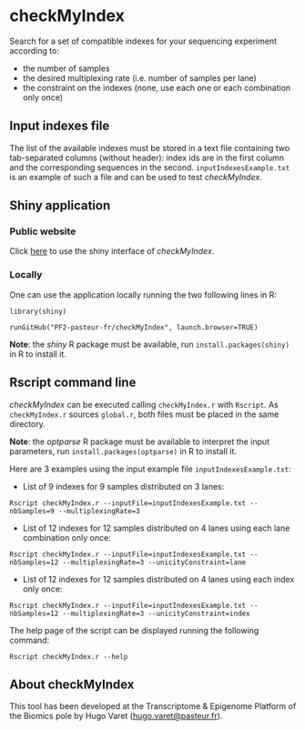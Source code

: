 # checkMyIndex

Search for a set of compatible indexes for your sequencing experiment according to:

* the number of samples
* the desired multiplexing rate (i.e. number of samples per lane)
* the constraint on the indexes (none, use each one or each combination only once)

## Input indexes file

The list of the available indexes must be stored in a text file containing two tab-separated columns (without header): index ids are in the first column and the corresponding sequences in the second. `inputIndexesExample.txt` is an example of such a file and can be used to test *checkMyIndex*.

## Shiny application

### Public website

Click [here](http://shiny01.hosting.pasteur.fr/checkMyIndex/) to use the shiny interface of *checkMyIndex*.

### Locally

One can use the application locally running the two following lines in R:

`library(shiny)`

`runGitHub("PF2-pasteur-fr/checkMyIndex", launch.browser=TRUE)`

**Note**: the *shiny* R package must be available, run `install.packages(shiny)` in R to install it.

## Rscript command line

*checkMyIndex* can be executed calling `checkMyIndex.r` with `Rscript`. As `checkMyIndex.r` sources `global.r`, both files must be placed in the same directory.

**Note**: the *optparse* R package must be available to interpret the input parameters, run `install.packages(optparse)` in R to install it. 

Here are 3 examples using the input example file `inputIndexesExample.txt`:

* List of 9 indexes for 9 samples distributed on 3 lanes:

`Rscript checkMyIndex.r --inputFile=inputIndexesExample.txt --nbSamples=9 --multiplexingRate=3`

* List of 12 indexes for 12 samples distributed on 4 lanes using each lane combination only once:

`Rscript checkMyIndex.r --inputFile=inputIndexesExample.txt --nbSamples=12 --multiplexingRate=3 --unicityConstraint=lane`

* List of 12 indexes for 12 samples distributed on 4 lanes using each index only once:

`Rscript checkMyIndex.r --inputFile=inputIndexesExample.txt --nbSamples=12 --multiplexingRate=3 --unicityConstraint=index`

The help page of the script can be displayed running the following command: 

`Rscript checkMyIndex.r --help`

## About checkMyIndex

This tool has been developed at the Transcriptome & Epigenome Platform of the Biomics pole by Hugo Varet (<hugo.varet@pasteur.fr>).
